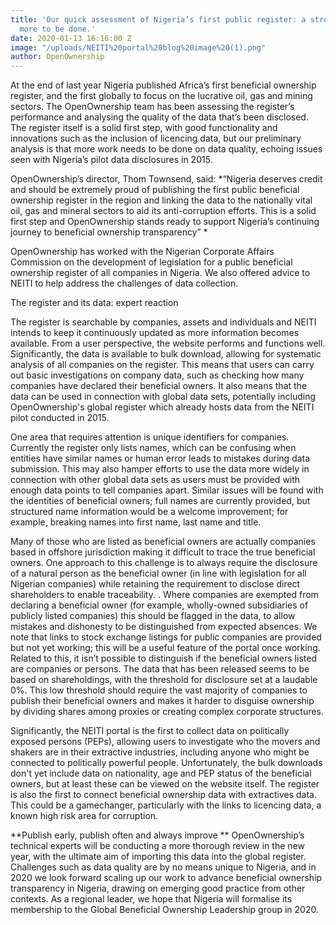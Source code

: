 ```yaml
---
title: 'Our quick assessment of Nigeria’s first public register: a strong start, but
  more to be done.'
date: 2020-01-13 16:16:00 Z
image: "/uploads/NEITI%20portal%20blog%20image%20(1).png"
author: OpenOwnership
---
```


At the end of last year Nigeria published Africa’s first beneficial ownership register, and the first globally to focus on the lucrative oil, gas and mining sectors. The OpenOwnership team has been assessing the register’s performance and analysing the quality of the data that’s been disclosed. The register itself is a solid first step, with good functionality and innovations such as the inclusion of licencing data, but our preliminary analysis is that more work needs to be done on data quality, echoing issues seen with Nigeria’s pilot data disclosures in 2015. 

OpenOwnership’s director, Thom Townsend, said: *“Nigeria deserves credit and should be extremely proud of publishing the first public beneficial ownership register in the region and linking the data to the nationally vital oil, gas and mineral sectors to aid its anti-corruption efforts. This is a solid first step and OpenOwnership stands ready to support Nigeria’s continuing journey to beneficial ownership transparency” *

OpenOwnership has worked with the Nigerian Corporate Affairs Commission on the development of legislation for a public beneficial ownership register of all companies in Nigeria. We also offered advice to NEITI to help address the challenges of data collection. 

The register and its data: expert reaction 

The register is searchable by companies, assets and individuals and NEITI intends to keep it continuously updated as more information becomes available. From a user perspective, the website performs and functions well. Significantly, the data is available to bulk download, allowing for systematic analysis of all companies on the register. This means that users can carry out basic investigations on company data, such as checking how many companies have declared their beneficial owners. It also means that the data can be used in connection with global data sets, potentially including OpenOwnership's global register which already hosts data from the NEITI pilot conducted in 2015.

One area that requires attention is unique identifiers for companies. Currently the register only lists names, which can be confusing when entities have similar names or human error leads to mistakes during data submission. This may also hamper efforts to use the data more widely in connection with other global data sets as users must be provided with enough data points to tell companies apart. Similar issues will be found with the identities of beneficial owners; full names are currently provided, but structured name information would be a welcome improvement; for example, breaking names into first name, last name and title.

Many of those who are listed as beneficial owners are actually companies based in offshore jurisdiction making it difficult to trace the true beneficial owners. One approach to this challenge is to always require the disclosure of a natural person as the beneficial owner (in line with  legislation for all Nigerian companies) while retaining the requirement to disclose direct shareholders to enable traceability. . Where companies are exempted from declaring a beneficial owner (for example, wholly-owned subsidiaries of publicly listed companies) this should be flagged in the data, to allow mistakes and dishonesty to be distinguished from expected absences. We note that links to stock exchange listings for public companies are provided but not yet working; this will be a useful feature of the portal once working. Related to this, it isn’t possible to distinguish if the beneficial owners listed are companies or persons. The data that has been released seems to be based on shareholdings, with the threshold for disclosure set at a laudable 0%. This low threshold should require the vast majority of companies to publish their beneficial owners and makes it harder to disguise ownership by dividing shares among proxies or creating complex corporate structures. 

Significantly, the NEITI portal is the first to collect data on politically exposed persons (PEPs), allowing users to investigate who the movers and shakers are in their extractive industries, including anyone who might be connected to politically powerful people. Unfortunately, the bulk downloads don't yet include data on nationality, age and PEP status of the beneficial owners, but at least these can be viewed on the website itself. The register is also the first to connect beneficial ownership data with extractives data. This could be a gamechanger, particularly with the links to licencing data, a known high risk area for corruption.

**Publish early, publish often and always improve 
**
OpenOwnership’s technical experts will be conducting a more thorough review in the new year, with the ultimate aim of importing this data into the global register. Challenges such as data quality are by no means unique to Nigeria, and in 2020 we look forward scaling up our work to advance beneficial ownership transparency in Nigeria, drawing on emerging good practice from other contexts. As a regional leader, we hope that Nigeria will formalise its membership to the Global Beneficial Ownership Leadership group in 2020. 

